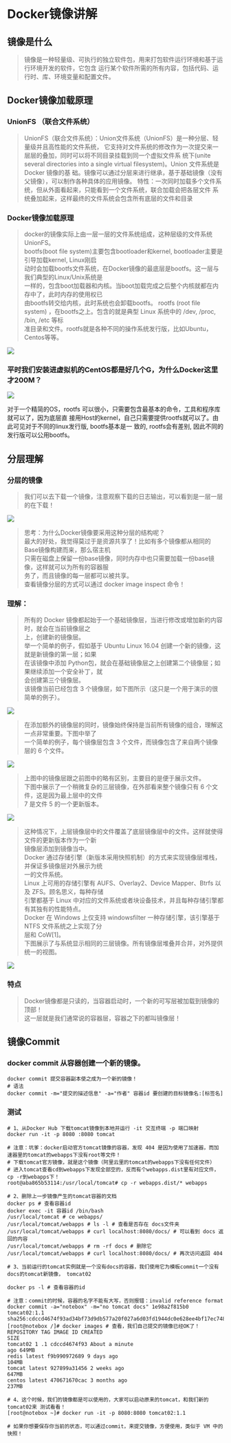 # Docker镜像讲解

## 镜像是什么

>镜像是一种轻量级、可执行的独立软件包，用来打包软件运行环境和基于运行环境开发的软件，它包含
>运行某个软件所需的所有内容，包括代码、运行时、库、环境变量和配置文件。

## Docker镜像加载原理

### UnionFS （联合文件系统）

>UnionFS（联合文件系统）：Union文件系统（UnionFS）是一种分层、轻量级并且高性能的文件系统，
>它支持对文件系统的修改作为一次提交来一层层的叠加，同时可以将不同目录挂载到同一个虚拟文件系
>统下(unite several directories into a single virtual filesystem)。Union 文件系统是 Docker 镜像的基
>础。镜像可以通过分层来进行继承，基于基础镜像（没有父镜像），可以制作各种具体的应用镜像。
>特性：一次同时加载多个文件系统，但从外面看起来，只能看到一个文件系统，联合加载会把各层文件
>系统叠加起来，这样最终的文件系统会包含所有底层的文件和目录

### Docker镜像加载原理

>docker的镜像实际上由一层一层的文件系统组成，这种层级的文件系统UnionFS。<br>
>bootfs(boot file system)主要包含bootloader和kernel, bootloader主要是引导加载kernel, Linux刚启<br>
>动时会加载bootfs文件系统，在Docker镜像的最底层是bootfs。这一层与我们典型的Linux/Unix系统是<br>
>一样的，包含boot加载器和内核。当boot加载完成之后整个内核就都在内存中了，此时内存的使用权已<br>
>由bootfs转交给内核，此时系统也会卸载bootfs。 rootfs (root file system) ，在bootfs之上。包含的就是典型 Linux 系统中的 /dev, /proc, /bin, /etc 等标<br>
>准目录和文件。rootfs就是各种不同的操作系统发行版，比如Ubuntu，Centos等等。

![](https://raw.gitmirror.com/KwFruit/basic-picture-service/note-v1.0.0/img/202312221142189.png)

### 平时我们安装进虚拟机的CentOS都是好几个G，为什么Docker这里才200M？

![](https://raw.gitmirror.com/KwFruit/basic-picture-service/note-v1.0.0/img/202312221145940.png)

对于一个精简的OS，rootfs 可以很小，只需要包含最基本的命令，工具和程序库就可以了，因为底层直
接用Host的kernel，自己只需要提供rootfs就可以了。由此可见对于不同的linux发行版, bootfs基本是一
致的, rootfs会有差别, 因此不同的发行版可以公用bootfs。

## 分层理解

### 分层的镜像

>我们可以去下载一个镜像，注意观察下载的日志输出，可以看到是一层一层的在下载！

![](https://raw.gitmirror.com/KwFruit/basic-picture-service/note-v1.0.0/img/202312221145270.png)

>思考：为什么Docker镜像要采用这种分层的结构呢？<br>
>最大的好处，我觉得莫过于是资源共享了！比如有多个镜像都从相同的Base镜像构建而来，那么宿主机<br>
>只需在磁盘上保留一份base镜像，同时内存中也只需要加载一份base镜像，这样就可以为所有的容器服<br>
>务了，而且镜像的每一层都可以被共享。<br>
>查看镜像分层的方式可以通过 docker image inspect 命令！

### 理解：

>所有的 Docker 镜像都起始于一个基础镜像层，当进行修改或增加新的内容时，就会在当前镜像层之<br>
>上，创建新的镜像层。<br>
>举一个简单的例子，假如基于 Ubuntu Linux 16.04 创建一个新的镜像，这就是新镜像的第一层；如果<br>
>在该镜像中添加 Python包，就会在基础镜像层之上创建第二个镜像层；如果继续添加一个安全补丁，就<br>
>会创建第三个镜像层。<br>
>该镜像当前已经包含 3 个镜像层，如下图所示（这只是一个用于演示的很简单的例子）。<br>

![](https://raw.gitmirror.com/KwFruit/basic-picture-service/note-v1.0.0/img/202312221145020.png)

>在添加额外的镜像层的同时，镜像始终保持是当前所有镜像的组合，理解这一点非常重要。下图中举了<br>
>一个简单的例子，每个镜像层包含 3 个文件，而镜像包含了来自两个镜像层的 6 个文件。<br>

![](https://raw.gitmirror.com/KwFruit/basic-picture-service/note-v1.0.0/img/202312221145511.png)

>上图中的镜像层跟之前图中的略有区别，主要目的是便于展示文件。<br>
>下图中展示了一个稍微复杂的三层镜像，在外部看来整个镜像只有 6 个文件，这是因为最上层中的文件<br>
>7 是文件 5 的一个更新版本。

![](https://raw.gitmirror.com/KwFruit/basic-picture-service/note-v1.0.0/img/202312221146517.png)

>这种情况下，上层镜像层中的文件覆盖了底层镜像层中的文件。这样就使得文件的更新版本作为一个新<br>
>镜像层添加到镜像当中。<br>
>Docker 通过存储引擎（新版本采用快照机制）的方式来实现镜像层堆栈，并保证多镜像层对外展示为统<br>
>一的文件系统。<br>
>Linux 上可用的存储引擎有 AUFS、Overlay2、Device Mapper、Btrfs 以及 ZFS。顾名思义，每种存储<br>
>引擎都基于 Linux 中对应的文件系统或者块设备技术，并且每种存储引擎都有其独有的性能特点。<br>
>Docker 在 Windows 上仅支持 windowsfilter 一种存储引擎，该引擎基于 NTFS 文件系统之上实现了分<br>
>层和 CoW[1]。<br>
>下图展示了与系统显示相同的三层镜像。所有镜像层堆叠并合并，对外提供统一的视图。<br>

![](https://raw.gitmirror.com/KwFruit/basic-picture-service/note-v1.0.0/img/202312221146445.png)

### 特点

>Docker镜像都是只读的，当容器启动时，一个新的可写层被加载到镜像的顶部！<br>
>这一层就是我们通常说的容器层，容器之下的都叫镜像层！

## 镜像Commit

### docker commit 从容器创建一个新的镜像。

```shell
docker commit 提交容器副本使之成为一个新的镜像！ 
# 语法 
docker commit -m="提交的描述信息" -a="作者" 容器id 要创建的目标镜像名:[标签名]
```

### 测试

```shell
# 1、从Docker Hub 下载tomcat镜像到本地并运行 -it 交互终端 -p 端口映射
docker run -it -p 8080 :8080 tomcat

# 注意：坑爹：docker启动官方tomcat镜像的容器，发现 404 是因为使用了加速器，而加速器里的tomcat的webapps下没有root等文件！
# 下载tomcat官方镜像，就是这个镜像（阿里云里的tomcat的webapps下没有任何文件）
# 进入tomcat查看cd到webapps下发现全部空的，反而有个webapps.dist里有对应文件，cp -r到webapps下！
root@aba865b53114:/usr/local/tomcat# cp -r webapps.dist/* webapps

# 2、删除上一步镜像产生的tomcat容器的文档
docker ps # 查看容器id
docker exec -it 容器id /bin/bash
/usr/local/tomcat # ce webapps/
/usr/local/tomcat/webapps # ls -l # 查看是否存在 docs文件夹
/usr/local/tomcat/webapps # curl localhost:8080/docs/ # 可以看到 docs 返回的内容
/usr/local/tomcat/webapps # rm -rf docs # 删除它
/usr/local/tomcat/webapps # curl localhost:8080/docs/ # 再次访问返回 404

# 3、当前运行的tomcat实例就是一个没有docs的容器，我们使用它为模板commit一个没有docs的tomcat新镜像， tomcat02

docker ps -l # 查看容器的id

# 注意：commit的时候，容器的名字不能有大写，否则报错：invalid reference format
docker commit -a="notebox" -m="no tomcat docs" 1e98a2f815b0 tomcat02:1.1
sha256:cdccd4674f93ad34bf73d9db577a20f027a6d03fd1944dc0e628ee4bf17ec748
[root@notebox /]# docker images # 查看，我们自己提交的镜像已经OK了！
REPOSITORY TAG IMAGE ID CREATED
SIZE
tomcat02 1 .1 cdccd4674f93 About a minute
ago 649MB
redis latest f9b990972689 9 days ago
104MB
tomcat latest 927899a31456 2 weeks ago
647MB
centos latest 470671670cac 3 months ago
237MB

# 4、这个时候，我们的镜像都是可以使用的，大家可以启动原来的tomcat，和我们新的tomcat02来 测试看看！
[root@notebox ~]# docker run -it -p 8080:8080 tomcat02:1.1

# 如果你想要保存你当前的状态，可以通过commit，来提交镜像，方便使用，类似于 VM 中的快照！
```